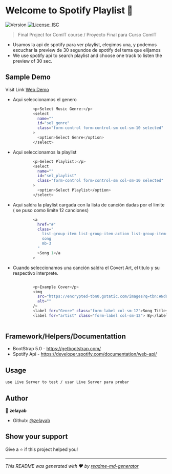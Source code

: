 # Welcome to Spotify Playlist 👋
![Version](https://img.shields.io/badge/version-1.0.0-blue.svg?cacheSeconds=2592000)
[![License: ISC](https://img.shields.io/badge/License-ISC-yellow.svg)](#)

> Final Project for ComIT course / Proyecto Final para Curso ComIT

* Usamos la api de spotify para ver playlist, elegimos una, y podemos escuchar la preview de 30 segundos de spotify del tema que elijamos
* We use spotify api to search playlist and choose one track to listen the preview of 30 sec.

## Sample Demo

 Visit Link [Web Demo](https://playspotify.netlify.app "Play Spotify")


* Aqui seleccionamos el genero 
```sh
            <p>Select Music Genre:</p>
            <select
              name=""
              id="sel_genre"
              class="form-control form-control-sm col-sm-10 selected"
            >
              <option>Select Genre</option>
            </select>
```
* Aqui seleccionamos la playlist 
```sh
            <p>Select Playlist:</p>
            <select
              name=""
              id="sel_playlist"
              class="form-control form-control-sm col-sm-10 selected"
            >
              <option>Select Playlist</option>
            </select>
```

* Aqui saldra la playlist cargada con la lista de canción dadas por el limite ( se puso como limite 12 canciones)
```sh
            <a
              href="#"
              class="
                list-group-item list-group-item-action list-group-item-light
                song
                mb-3
              "
              >Song 1</a
            >
```
* Cuando seleccionamos una canción saldra el Covert Art, el titulo y su respectivo interprete.
```sh

            <p>Example Cover</p>
            <img
              src="https://encrypted-tbn0.gstatic.com/images?q=tbn:ANd9GcQMIGu9GBU40Nu6R1QDttqquP9ypRpLTs8rJg&usqp=CAU"
              alt=""
            />
            <label for="Genre" class="form-label col-sm-12">Song Title</label>
            <label for="artist" class="form-label col-sm-12"> By</label>
         
```

## Framework/Helpers/Documentattion
* BootStrap 5.0 - https://getbootstrap.com/
* Spotify Api - https://developer.spotify.com/documentation/web-api/


## Usage
```sh
use Live Server to test / usar Live Server para probar
```


## Author

👤 **zelayab**

* Github: [@zelayab](https://github.com/zelayab)

## Show your support

Give a ⭐️ if this project helped you!


***
_This README was generated with ❤️ by [readme-md-generator](https://github.com/kefranabg/readme-md-generator)_